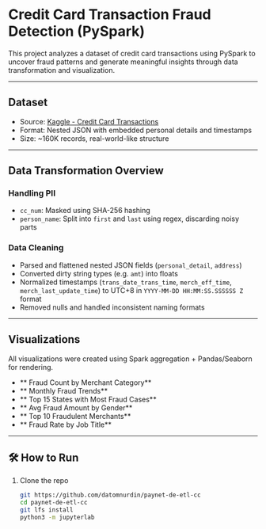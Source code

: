 # Credit Card Transaction Fraud Detection (PySpark)

This project analyzes a dataset of credit card transactions using PySpark to uncover fraud patterns and generate meaningful insights through data transformation and visualization.

---

## Dataset

- Source: [Kaggle - Credit Card Transactions](#)
- Format: Nested JSON with embedded personal details and timestamps
- Size: ~160K records, real-world-like structure

---

## Data Transformation Overview

### Handling PII
- `cc_num`: Masked using SHA-256 hashing
- `person_name`: Split into `first` and `last` using regex, discarding noisy parts

### Data Cleaning
- Parsed and flattened nested JSON fields (`personal_detail`, `address`)
- Converted dirty string types (e.g. `amt`) into floats
- Normalized timestamps (`trans_date_trans_time`, `merch_eff_time`, `merch_last_update_time`) to UTC+8 in `YYYY-MM-DD HH:MM:SS.SSSSSS Z` format
- Removed nulls and handled inconsistent naming formats

---

## Visualizations

All visualizations were created using Spark aggregation + Pandas/Seaborn for rendering.

- ** Fraud Count by Merchant Category**
- ** Monthly Fraud Trends**
- ** Top 15 States with Most Fraud Cases**
- ** Avg Fraud Amount by Gender**
- ** Top 10 Fraudulent Merchants**
- ** Fraud Rate by Job Title**

---

## 🛠 How to Run

1. Clone the repo  
   ```bash
   git https://github.com/datomnurdin/paynet-de-etl-cc
   cd paynet-de-etl-cc
   git lfs install
   python3 -m jupyterlab
